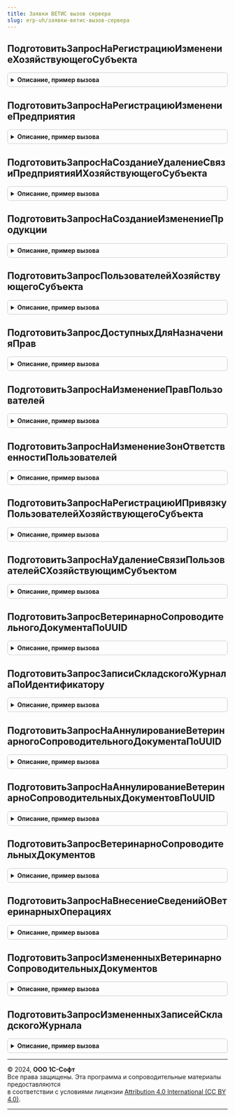 ```yaml
---
title: Заявки ВЕТИС вызов сервера
slug: erp-uh/заявки-ветис-вызов-сервера
---
```



## ПодготовитьЗапросНаРегистрациюИзменениеХозяйствующегоСубъекта
<details style="margin: 1em 0; padding: 0.5em; border: 1px solid #ccc; border-radius: 6px;">

<summary style="font-weight: bold; cursor: pointer;">Описание, пример вызова</summary>

```bsl

Функция ПодготовитьЗапросНаРегистрациюИзменениеХозяйствующегоСубъекта(Знач ХозяйствующийСубъект, ДанныеХозяйствующегоСубъекта, УникальныйИдентификатор) Экспорт
```

Пример вызова
```bsl
Результат = ЗаявкиВЕТИСВызовСервера.ПодготовитьЗапросНаРегистрациюИзменениеХозяйствующегоСубъекта(ХозяйствующийСубъект, ДанныеХозяйствующегоСубъекта, УникальныйИдентификатор) 
```
</details>

## ПодготовитьЗапросНаРегистрациюИзменениеПредприятия
<details style="margin: 1em 0; padding: 0.5em; border: 1px solid #ccc; border-radius: 6px;">

<summary style="font-weight: bold; cursor: pointer;">Описание, пример вызова</summary>

```bsl

Функция ПодготовитьЗапросНаРегистрациюИзменениеПредприятия(Знач ХозяйствующийСубъект, ДанныеПредприятия, УникальныйИдентификатор) Экспорт
```

Пример вызова
```bsl
Результат = ЗаявкиВЕТИСВызовСервера.ПодготовитьЗапросНаРегистрациюИзменениеПредприятия(ХозяйствующийСубъект, ДанныеПредприятия, УникальныйИдентификатор) 
```
</details>

## ПодготовитьЗапросНаСозданиеУдалениеСвязиПредприятияИХозяйствующегоСубъекта
<details style="margin: 1em 0; padding: 0.5em; border: 1px solid #ccc; border-radius: 6px;">

<summary style="font-weight: bold; cursor: pointer;">Описание, пример вызова</summary>

```bsl

Функция ПодготовитьЗапросНаСозданиеУдалениеСвязиПредприятияИХозяйствующегоСубъекта(Знач ХозяйствующийСубъект, Предприятие, СпособИзменения, GLN, УникальныйИдентификатор) Экспорт
```

Пример вызова
```bsl
Результат = ЗаявкиВЕТИСВызовСервера.ПодготовитьЗапросНаСозданиеУдалениеСвязиПредприятияИХозяйствующегоСубъекта(ХозяйствующийСубъект, Предприятие, СпособИзменения, GLN, УникальныйИдентификатор) 
```
</details>

## ПодготовитьЗапросНаСозданиеИзменениеПродукции
<details style="margin: 1em 0; padding: 0.5em; border: 1px solid #ccc; border-radius: 6px;">

<summary style="font-weight: bold; cursor: pointer;">Описание, пример вызова</summary>

```bsl

Функция ПодготовитьЗапросНаСозданиеИзменениеПродукции(Знач ХозяйствующийСубъект, ДанныеПродукции, УникальныйИдентификатор) Экспорт
```

Пример вызова
```bsl
Результат = ЗаявкиВЕТИСВызовСервера.ПодготовитьЗапросНаСозданиеИзменениеПродукции(ХозяйствующийСубъект, ДанныеПродукции, УникальныйИдентификатор) 
```
</details>

## ПодготовитьЗапросПользователейХозяйствующегоСубъекта
<details style="margin: 1em 0; padding: 0.5em; border: 1px solid #ccc; border-radius: 6px;">

<summary style="font-weight: bold; cursor: pointer;">Описание, пример вызова</summary>

```bsl

Функция ПодготовитьЗапросПользователейХозяйствующегоСубъекта(Знач ХозяйствующийСубъект, Знач КоличествоЭлементов, УникальныйИдентификатор, НастройкаОбмена = Неопределено) Экспорт
```

Пример вызова
```bsl
Результат = ЗаявкиВЕТИСВызовСервера.ПодготовитьЗапросПользователейХозяйствующегоСубъекта(ХозяйствующийСубъект, КоличествоЭлементов, УникальныйИдентификатор, НастройкаОбмена);
```
</details>

## ПодготовитьЗапросДоступныхДляНазначенияПрав
<details style="margin: 1em 0; padding: 0.5em; border: 1px solid #ccc; border-radius: 6px;">

<summary style="font-weight: bold; cursor: pointer;">Описание, пример вызова</summary>

```bsl

Функция ПодготовитьЗапросДоступныхДляНазначенияПрав(Знач ХозяйствующийСубъект, КоличествоЭлементов, УникальныйИдентификатор) Экспорт
```

Пример вызова
```bsl
Результат = ЗаявкиВЕТИСВызовСервера.ПодготовитьЗапросДоступныхДляНазначенияПрав(ХозяйствующийСубъект, КоличествоЭлементов, УникальныйИдентификатор) 
```
</details>

## ПодготовитьЗапросНаИзменениеПравПользователей
<details style="margin: 1em 0; padding: 0.5em; border: 1px solid #ccc; border-radius: 6px;">

<summary style="font-weight: bold; cursor: pointer;">Описание, пример вызова</summary>

```bsl

Функция ПодготовитьЗапросНаИзменениеПравПользователей(Знач ХозяйствующийСубъект, ДанныеПользователей, УникальныйИдентификатор) Экспорт
```

Пример вызова
```bsl
Результат = ЗаявкиВЕТИСВызовСервера.ПодготовитьЗапросНаИзменениеПравПользователей(ХозяйствующийСубъект, ДанныеПользователей, УникальныйИдентификатор) 
```
</details>

## ПодготовитьЗапросНаИзменениеЗонОтветственностиПользователей
<details style="margin: 1em 0; padding: 0.5em; border: 1px solid #ccc; border-radius: 6px;">

<summary style="font-weight: bold; cursor: pointer;">Описание, пример вызова</summary>

```bsl

Функция ПодготовитьЗапросНаИзменениеЗонОтветственностиПользователей(Знач ХозяйствующийСубъект, ДанныеПользователей, УникальныйИдентификатор) Экспорт
```

Пример вызова
```bsl
Результат = ЗаявкиВЕТИСВызовСервера.ПодготовитьЗапросНаИзменениеЗонОтветственностиПользователей(ХозяйствующийСубъект, ДанныеПользователей, УникальныйИдентификатор) 
```
</details>

## ПодготовитьЗапросНаРегистрациюИПривязкуПользователейХозяйствующегоСубъекта
<details style="margin: 1em 0; padding: 0.5em; border: 1px solid #ccc; border-radius: 6px;">

<summary style="font-weight: bold; cursor: pointer;">Описание, пример вызова</summary>

```bsl

Функция ПодготовитьЗапросНаРегистрациюИПривязкуПользователейХозяйствующегоСубъекта(Знач ХозяйствующийСубъект, ДанныеПользователей, УникальныйИдентификатор) Экспорт
```

Пример вызова
```bsl
Результат = ЗаявкиВЕТИСВызовСервера.ПодготовитьЗапросНаРегистрациюИПривязкуПользователейХозяйствующегоСубъекта(ХозяйствующийСубъект, ДанныеПользователей, УникальныйИдентификатор) 
```
</details>

## ПодготовитьЗапросНаУдалениеСвязиПользователейСХозяйствующимСубъектом
<details style="margin: 1em 0; padding: 0.5em; border: 1px solid #ccc; border-radius: 6px;">

<summary style="font-weight: bold; cursor: pointer;">Описание, пример вызова</summary>

```bsl

Функция ПодготовитьЗапросНаУдалениеСвязиПользователейСХозяйствующимСубъектом(Знач ХозяйствующийСубъект, ПользователиВЕТИС, УникальныйИдентификатор) Экспорт
```

Пример вызова
```bsl
Результат = ЗаявкиВЕТИСВызовСервера.ПодготовитьЗапросНаУдалениеСвязиПользователейСХозяйствующимСубъектом(ХозяйствующийСубъект, ПользователиВЕТИС, УникальныйИдентификатор) 
```
</details>

## ПодготовитьЗапросВетеринарноСопроводительногоДокументаПоUUID
<details style="margin: 1em 0; padding: 0.5em; border: 1px solid #ccc; border-radius: 6px;">

<summary style="font-weight: bold; cursor: pointer;">Описание, пример вызова</summary>

```bsl

Функция ПодготовитьЗапросВетеринарноСопроводительногоДокументаПоUUID(Знач ХозяйствующийСубъект, Предприятие, Идентификаторы, УникальныйИдентификатор) Экспорт
```

Пример вызова
```bsl
Результат = ЗаявкиВЕТИСВызовСервера.ПодготовитьЗапросВетеринарноСопроводительногоДокументаПоUUID(ХозяйствующийСубъект, Предприятие, Идентификаторы, УникальныйИдентификатор) 
```
</details>

## ПодготовитьЗапросЗаписиСкладскогоЖурналаПоИдентификатору
<details style="margin: 1em 0; padding: 0.5em; border: 1px solid #ccc; border-radius: 6px;">

<summary style="font-weight: bold; cursor: pointer;">Описание, пример вызова</summary>

```bsl

Функция ПодготовитьЗапросЗаписиСкладскогоЖурналаПоИдентификатору(Знач ХозяйствующийСубъект, Предприятие, Идентификатор, УникальныйИдентификатор) Экспорт
```

Пример вызова
```bsl
Результат = ЗаявкиВЕТИСВызовСервера.ПодготовитьЗапросЗаписиСкладскогоЖурналаПоИдентификатору(ХозяйствующийСубъект, Предприятие, Идентификатор, УникальныйИдентификатор) 
```
</details>

## ПодготовитьЗапросНаАннулированиеВетеринарногоСопроводительногоДокументаПоUUID
<details style="margin: 1em 0; padding: 0.5em; border: 1px solid #ccc; border-radius: 6px;">

<summary style="font-weight: bold; cursor: pointer;">Описание, пример вызова</summary>

```bsl

Функция ПодготовитьЗапросНаАннулированиеВетеринарногоСопроводительногоДокументаПоUUID( Экспорт
```

Пример вызова
```bsl
Результат = ЗаявкиВЕТИСВызовСервера.ПодготовитьЗапросНаАннулированиеВетеринарногоСопроводительногоДокументаПоUUID();
```
</details>

## ПодготовитьЗапросНаАннулированиеВетеринарноСопроводительныхДокументовПоUUID
<details style="margin: 1em 0; padding: 0.5em; border: 1px solid #ccc; border-radius: 6px;">

<summary style="font-weight: bold; cursor: pointer;">Описание, пример вызова</summary>

```bsl

Функция ПодготовитьЗапросНаАннулированиеВетеринарноСопроводительныхДокументовПоUUID( Экспорт
```

Пример вызова
```bsl
Результат = ЗаявкиВЕТИСВызовСервера.ПодготовитьЗапросНаАннулированиеВетеринарноСопроводительныхДокументовПоUUID();
```
</details>

## ПодготовитьЗапросВетеринарноСопроводительныхДокументов
<details style="margin: 1em 0; padding: 0.5em; border: 1px solid #ccc; border-radius: 6px;">

<summary style="font-weight: bold; cursor: pointer;">Описание, пример вызова</summary>

```bsl

Функция ПодготовитьЗапросВетеринарноСопроводительныхДокументов(Знач ХозяйствующийСубъект, Предприятие, ПараметрыОтбора, УникальныйИдентификатор, НастройкаОбмена = Неопределено) Экспорт
```

Пример вызова
```bsl
Результат = ЗаявкиВЕТИСВызовСервера.ПодготовитьЗапросВетеринарноСопроводительныхДокументов(ХозяйствующийСубъект, Предприятие, ПараметрыОтбора, УникальныйИдентификатор, НастройкаОбмена);
```
</details>

## ПодготовитьЗапросНаВнесениеСведенийОВетеринарныхОперациях
<details style="margin: 1em 0; padding: 0.5em; border: 1px solid #ccc; border-radius: 6px;">

<summary style="font-weight: bold; cursor: pointer;">Описание, пример вызова</summary>

```bsl

Функция ПодготовитьЗапросНаВнесениеСведенийОВетеринарныхОперациях(Знач ХозяйствующийСубъект, ПараметрыЗапроса, УникальныйИдентификатор) Экспорт
```

Пример вызова
```bsl
Результат = ЗаявкиВЕТИСВызовСервера.ПодготовитьЗапросНаВнесениеСведенийОВетеринарныхОперациях(ХозяйствующийСубъект, ПараметрыЗапроса, УникальныйИдентификатор) 
```
</details>

## ПодготовитьЗапросИзмененныхВетеринарноСопроводительныхДокументов
<details style="margin: 1em 0; padding: 0.5em; border: 1px solid #ccc; border-radius: 6px;">

<summary style="font-weight: bold; cursor: pointer;">Описание, пример вызова</summary>

```bsl

Функция ПодготовитьЗапросИзмененныхВетеринарноСопроводительныхДокументов(Знач ХозяйствующийСубъект, Предприятие, КоличествоЭлементов, УникальныйИдентификатор) Экспорт
```

Пример вызова
```bsl
Результат = ЗаявкиВЕТИСВызовСервера.ПодготовитьЗапросИзмененныхВетеринарноСопроводительныхДокументов(ХозяйствующийСубъект, Предприятие, КоличествоЭлементов, УникальныйИдентификатор) 
```
</details>

## ПодготовитьЗапросИзмененныхЗаписейСкладскогоЖурнала
<details style="margin: 1em 0; padding: 0.5em; border: 1px solid #ccc; border-radius: 6px;">

<summary style="font-weight: bold; cursor: pointer;">Описание, пример вызова</summary>

```bsl

Функция ПодготовитьЗапросИзмененныхЗаписейСкладскогоЖурнала(Знач ХозяйствующийСубъект, Предприятие, КоличествоЭлементов, УникальныйИдентификатор) Экспорт
```

Пример вызова
```bsl
Результат = ЗаявкиВЕТИСВызовСервера.ПодготовитьЗапросИзмененныхЗаписейСкладскогоЖурнала(ХозяйствующийСубъект, Предприятие, КоличествоЭлементов, УникальныйИдентификатор) 
```
</details>

---

© 2024, **ООО 1С-Софт**  
Все права защищены. Эта программа и сопроводительные материалы предоставляются  
в соответствии с условиями лицензии [Attribution 4.0 International (CC BY 4.0)](https://creativecommons.org/licenses/by/4.0/legalcode).

---
